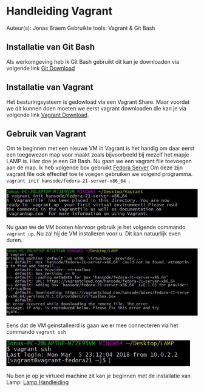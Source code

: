 # Handleiding Vagrant
Auteur(s): Jonas Braem
Gebruikte tools: Vagrant & Git Bash

## Installatie van Git Bash
Als  werkomgeving heb ik Git Bash gebruikt dit kan je downloaden via volgende link [Git Download](https://git-scm.com/download)
## Installatie van Vagrant
Het besturingsysteem is gedowload via een Vagrant Share. Maar voordat we dit kunnen doen moeten we eerst vagrant downloaden die kan je via volgende link [Vagrant Download](https://www.vagrantup.com/downloads.html).
## Gebruik van Vagrant
Om te beginnen met een nieuwe VM in Vagrant is het handig om daar eerst een toegewezen map voor maakt zoals bijvoorbeeld bij mezelf het mapje LAMP is. Hier doe je een Git Bash. Nu gaan we een vagrant file toevoegen aan de map. Ik heb volgende box gebruikt [Fedora Server](https://app.vagrantup.com/hansode/boxes/fedora-21-server-x86_64) Om deze zijn vagrant file ook effectief toe te voegen gebruiken we volgend programma. `vagrant init hansode/fedora-21-server-x86_64 `.

![Vagrant init Afbeelding](img/VagrantInit.JPG)

Nu gaan we de VM booten hiervoor gebruik je het volgende commando `vagrant up`. Nu zal hij de VM installeren voor u. Dit kan natuurlijk even duren.

![Vagrant Up Afbeelding](img/VagrantUp.JPG)

Eens dat de VM geinstalleerd is gaan we er mee connecteren via het commando `vagrant ssh`

![Vagrant Up Afbeelding](img/VagrantSSH.JPG)

Nu ben je op je virtueel machine zit kan je beginnen met de installatie van Lamp: [Lamp Handleiding](https://github.com/HoGentTIN/p2ops-g02/tree/master/opdracht02/LAMP)
